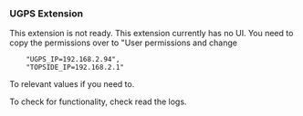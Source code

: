 ### UGPS Extension

This extension is not ready.
This extension currently has no UI. You need to copy the permissions over to "User permissions and change

```
    "UGPS_IP=192.168.2.94",
    "TOPSIDE_IP=192.168.2.1"
```

To relevant values if you need to.

To check for functionality, check read the logs.
